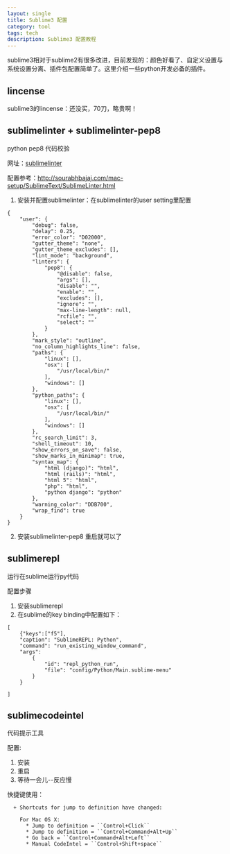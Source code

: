 ```yaml
---
layout: single
title: Sublime3 配置
category: tool
tags: tech
description: Sublime3 配置教程
---
```

sublime3相对于sublime2有很多改进，目前发现的：颜色好看了、自定义设置与系统设置分离、插件包配置简单了。这里介绍一些python开发必备的插件。

## lincense

sublime3的lincense：还没买，70刀，略贵啊！


## sublimelinter + sublimelinter-pep8

python pep8 代码校验

网址：[sublimelinter](https://gaohaoyang.github.io/2015/03/26/sublimeLinter/)

配置参考：<http://sourabhbajaj.com/mac-setup/SublimeText/SublimeLinter.html>

1. 安装并配置sublimelinter：在sublimelinter的user setting里配置

```
{
    "user": {
        "debug": false,
        "delay": 0.25,
        "error_color": "D02000",
        "gutter_theme": "none",
        "gutter_theme_excludes": [],
        "lint_mode": "background",
        "linters": {
            "pep8": {
                "@disable": false,
                "args": [],
                "disable": "",
                "enable": "",
                "excludes": [],
                "ignore": "",
                "max-line-length": null,
                "rcfile": "",
                "select": ""
            }
        },
        "mark_style": "outline",
        "no_column_highlights_line": false,
        "paths": {
            "linux": [],
            "osx": [
                "/usr/local/bin/"
            ],
            "windows": []
        },
        "python_paths": {
            "linux": [],
            "osx": [
                "/usr/local/bin/"
            ],
            "windows": []
        },
        "rc_search_limit": 3,
        "shell_timeout": 10,
        "show_errors_on_save": false,
        "show_marks_in_minimap": true,
        "syntax_map": {
            "html (django)": "html",
            "html (rails)": "html",
            "html 5": "html",
            "php": "html",
            "python django": "python"
        },
        "warning_color": "DDB700",
        "wrap_find": true
    }
}
```

2. 安装sublimelinter-pep8 重启就可以了

## sublimerepl

运行在sublime运行py代码

配置步骤

1. 安装sublimerepl
2. 在sublime的key binding中配置如下：

```
[
    {"keys":["f5"],
    "caption": "SublimeREPL: Python",
    "command": "run_existing_window_command",
    "args":
        {
            "id": "repl_python_run",
            "file": "config/Python/Main.sublime-menu"
        }
    }

]

```

## sublimecodeintel

代码提示工具

配置:

1. 安装
2. 重启
3. 等待一会儿--反应慢

快捷键使用：
```
  + Shortcuts for jump to definition have changed:

    For Mac OS X:
      * Jump to definition = ``Control+Click``
      * Jump to definition = ``Control+Command+Alt+Up``
      * Go back = ``Control+Command+Alt+Left``
      * Manual CodeIntel = ``Control+Shift+space``

```
